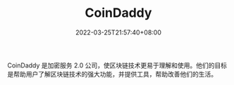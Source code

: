 ﻿---
weight: 
title: "CoinDaddy"
description: "CoinDaddy 是加密服务 2.0 公司，使区块链技术更易于理解和使用"
date: 2022-03-25T21:57:40+08:00
lastmod: 2022-03-25T16:45:40+08:00
draft: false
authors: ["Metabd"]
featuredImage: "coindaddy.jpg"
link: ""
tags: ["研究机构","CoinDaddy"]
categories: ["navigation"]
navigation: ["研究机构"]
lightgallery: true
toc: true
pinned: false
recommend: false
recommend1: false
---
CoinDaddy 是加密服务 2.0 公司，使区块链技术更易于理解和使用。他们的目标是帮助用户了解区块链技术的强大功能，并提供工具，帮助改善他们的生活。
